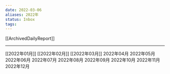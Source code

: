 ```yaml
---
date: 2022-03-06
aliases: 2022年
status: Inbox
tags:
---
```


[[ArchivedDailyReport]]

---

[[2022年01月]]
[[2022年02月]]
[[2022年03月]]
2022年04月
2022年05月
2022年06月
2022年07月
2022年08月
2022年09月
2022年10月
2022年11月
2022年12月